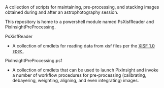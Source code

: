 A collection of scripts for maintaining, pre-processing, and stacking images obtained during and after an astrophotography session.

This repository is home to a powershell module named PsXisfReader and PixInsightPreProcessing.

PsXisfReader
 - A collection of cmdlets for reading data from xisf files per the [XISF 1.0 spec.](https://pixinsight.com/doc/docs/XISF-1.0-spec/XISF-1.0-spec.html)

PixInsightPreProcessing.ps1
- A collection of cmdlets that can be used to launch PixInsight and invoke a number of workflow procedures for pre-processing (calibrating, debayering, weighting, aligning, and even integrating) images.

